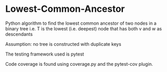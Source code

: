 # Lowest-Common-Ancestor
Python algorithm to find the lowest common ancestor of two nodes in a binary tree i.e.  T is the lowest (i.e. deepest) node that has both v and w as descendants

Assumption: no tree is constructed with duplicate keys

The testing framework used is pytest

Code coverage is found using coverage.py and the pytest-cov plugin. 
